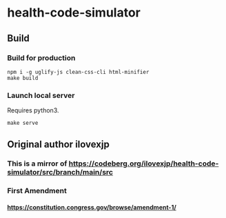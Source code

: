 # health-code-simulator

## Build

### Build for production

```shell
npm i -g uglify-js clean-css-cli html-minifier
make build
```

### Launch local server

Requires python3.

```shell
make serve
```



## Original author ilovexjp
### This is a mirror of https://codeberg.org/ilovexjp/health-code-simulator/src/branch/main/src

### First Amendment
#### https://constitution.congress.gov/browse/amendment-1/
